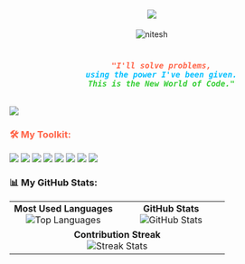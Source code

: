 <h1 align="center">
    <img src="https://readme-typing-svg.herokuapp.com/?font=Kaushan+Script&size=32&center=true&vCenter=true&width=440&height=45&color=FF6347&background=00000000&duration=4000&lines=Hello%2C+I'm+Nithesh!;Every+line+of+code+alters+destiny.;Unleashing+React+Magic...✨" />
</h1>



<p align="center">
    <img src="https://komarev.com/ghpvc/?username=niteshr5&label=Profile%20views&color=red&style=flat-square" alt="nitesh" />
</p>


  



</p>
<h3 align="center">
  <code>
    <span style="color: #ff6347;"><i>"I'll solve problems,</i></span>
    <span style="color: #00bfff;"><i>using the power I've been given.</i></span>
    <span style="color: #32cd32;"><i>This is the New World of Code."</i></span>
  </code>
</h3>



<p align="left">
 
  
  <!-- Reach Me At -->
  <img src="https://img.shields.io/badge/-Reach%20Me%3A%20nitheshrpoojari5%40gmail.com-32cd32?style=for-the-badge&logo=gmail&logoColor=white" />
  <br>
  
 


<h3 align="left" style="color:#FF6347;">🛠️ My Toolkit:</h3>
<p align="left">
  
 
  <img src="https://img.shields.io/badge/Node.js-%23339933.svg?style=for-the-badge&logo=nodedotjs&logoColor=white" />
  <img src="https://img.shields.io/badge/MongoDB-%2347A248.svg?style=for-the-badge&logo=mongodb&logoColor=white" />
  <img src="https://img.shields.io/badge/Firebase-%23039BE5.svg?style=for-the-badge&logo=firebase&logoColor=white" />
  <img src="https://img.shields.io/badge/Postman-%23FF6C37.svg?style=for-the-badge&logo=postman&logoColor=white" />
  <img src="https://img.shields.io/badge/Figma-%23F24E1E.svg?style=for-the-badge&logo=figma&logoColor=white" />
  <img src="https://img.shields.io/badge/SQL-%2300f.svg?style=for-the-badge&logo=generic&logoColor=white" />
  <img src="https://img.shields.io/badge/Java-%23ED8B00.svg?style=for-the-badge&logo=java&logoColor=white" />
 
  <img src="https://img.shields.io/badge/Python-%233776AB.svg?style=for-the-badge&logo=python&logoColor=white" />
</p>

<h3 align="left">📊 My GitHub Stats:</h3>

<div align="center">
  <table>
    <tr>
      <td align="center" width="50%">
        <b>Most Used Languages</b><br>
        <img src="https://github-readme-stats.vercel.app/api/top-langs/?username=nitheshr5&show_icons=true&theme=radical&layout=compact" alt=" Top Languages" />
      </td>
      <td align="center" width="50%">
        <b>GitHub Stats</b><br>
        <img src="https://github-readme-stats.vercel.app/api?username=nitheshr5&show_icons=true&theme=radical" alt=" GitHub Stats" />
      </td>
    </tr>
    <tr>
      <td colspan="2" align="center">
        <b>Contribution Streak</b><br>
        <img src="https://github-readme-streak-stats.herokuapp.com/?user=nitheshr5&theme=radical" alt=" Streak Stats" />
      </td>
    </tr>
  </table>
</div>
